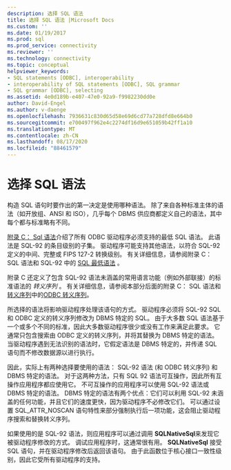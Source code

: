 ```yaml
---
description: 选择 SQL 语法
title: 选择 SQL 语法 |Microsoft Docs
ms.custom: ''
ms.date: 01/19/2017
ms.prod: sql
ms.prod_service: connectivity
ms.reviewer: ''
ms.technology: connectivity
ms.topic: conceptual
helpviewer_keywords:
- SQL statements [ODBC], interoperability
- interoperability of SQL statements [ODBC], SQL grammar
- SQL grammar [ODBC], selecting
ms.assetid: 4e0d189b-e407-47e0-92a9-f9982230dd0e
author: David-Engel
ms.author: v-daenge
ms.openlocfilehash: 7936631c830d65d58e69d6cd77a728dfd8e664b0
ms.sourcegitcommit: e700497f962e4c2274df16d9e651059b42ff1a10
ms.translationtype: MT
ms.contentlocale: zh-CN
ms.lasthandoff: 08/17/2020
ms.locfileid: "88461579"
---
```

# <a name="choosing-an-sql-grammar"></a>选择 SQL 语法
构造 SQL 语句时要作出的第一决定是使用哪种语法。 除了来自各种标准主体的语法（如开放组、ANSI 和 ISO），几乎每个 DBMS 供应商都定义自己的语法，其中每个都与标准略有不同。  
  
 [附录 C： Sql 语法](../../../odbc/reference/appendixes/appendix-c-sql-grammar.md)介绍了所有 ODBC 驱动程序必须支持的最低 SQL 语法。 此语法是 SQL-92 的条目级别的子集。 驱动程序可能支持其他语法，以符合 SQL-92 定义的中间、完整或 FIPS 127-2 转换级别。 有关详细信息，请参阅附录 C： SQL 语法和 SQL-92 中的 [SQL 最低语法](../../../odbc/reference/appendixes/sql-minimum-grammar.md) 。  
  
 附录 C 还定义了包含 SQL-92 语法未涵盖的常用语言功能（例如外部联接）的标准语法的 *转义序列* 。 有关详细信息，请参阅本部分后面的附录 C： SQL 语法和[转义序列](../../../odbc/reference/develop-app/escape-sequences.md)中的[ODBC 转义序列](../../../odbc/reference/appendixes/odbc-escape-sequences.md)。  
  
 所选择的语法将影响驱动程序处理该语句的方式。 驱动程序必须将 SQL-92 SQL 和 ODBC 定义的转义序列修改为 DBMS 特定的 SQL。 由于大多数 SQL 语法基于一个或多个不同的标准，因此大多数驱动程序很少或没有工作来满足此要求。 它通常只包含搜索由 ODBC 定义的转义序列，并将其替换为 DBMS 特定的语法。 当驱动程序遇到无法识别的语法时，它假定语法是 DBMS 特定的，并传递 SQL 语句而不修改数据源以进行执行。  
  
 因此，实际上有两种选择要使用的语法： SQL-92 语法 (和 ODBC 转义序列) 和 DBMS 特定的语法。 对于这两种方法，只有 SQL 92 语法可互操作，因此所有互操作应用程序都应使用它。 不可互操作的应用程序可以使用 SQL-92 语法或 DBMS 特定的语法。 DBMS 特定的语法有两个优点：它们可以利用 SQL-92 未涵盖的任何功能，并且它们的速度更快，因为驱动程序不必修改它们。 可以通过设置 SQL_ATTR_NOSCAN 语句特性来部分强制执行后一项功能，这会阻止驱动程序搜索和替换转义序列。  
  
 如果使用的是 SQL-92 语法，则应用程序可以通过调用 **SQLNativeSql**来发现它被驱动程序修改的方式。 调试应用程序时，这通常很有用。 **SQLNativeSql** 接受 SQL 语句，并在驱动程序修改后返回该语句。 由于此函数位于核心接口一致性级别，因此它受所有驱动程序的支持。

